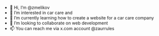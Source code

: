 - 👋 Hi, I’m @zmelikov
- 👀 I’m interested in car care and
- 🌱 I’m currently learning how to create a website for a car care company
- 💞️ I’m looking to collaborate on web development
- 📫 You can reach me via x.com account @zaurrules

<!---
zmelikov/zmelikov is a ✨ special ✨ repository because its `README.md` (this file) appears on your GitHub profile.
You can click the Preview link to take a look at your changes.
--->
